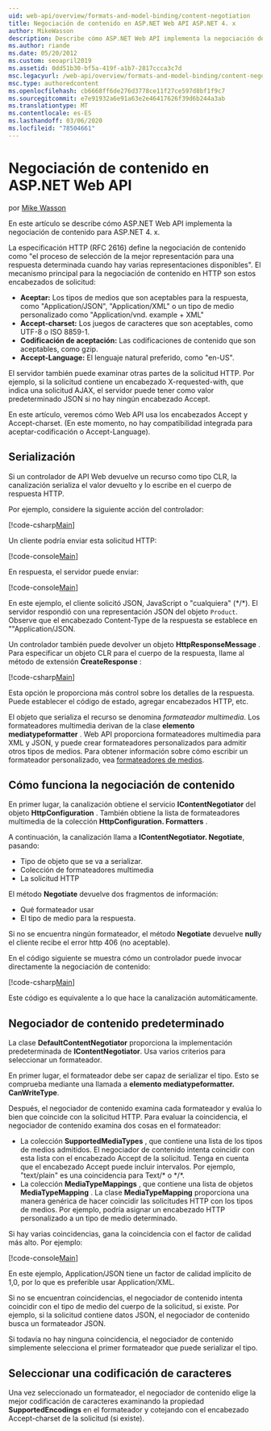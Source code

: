 ```yaml
---
uid: web-api/overview/formats-and-model-binding/content-negotiation
title: Negociación de contenido en ASP.NET Web API ASP.NET 4. x
author: MikeWasson
description: Describe cómo ASP.NET Web API implementa la negociación de contenido HTTP para ASP.NET 4. x.
ms.author: riande
ms.date: 05/20/2012
ms.custom: seoapril2019
ms.assetid: 0dd51b30-bf5a-419f-a1b7-2817ccca3c7d
msc.legacyurl: /web-api/overview/formats-and-model-binding/content-negotiation
msc.type: authoredcontent
ms.openlocfilehash: cb6668ff6de276d3778ce11f27ce597d8bf1f9c7
ms.sourcegitcommit: e7e91932a6e91a63e2e46417626f39d6b244a3ab
ms.translationtype: MT
ms.contentlocale: es-ES
ms.lasthandoff: 03/06/2020
ms.locfileid: "78504661"
---
```

# <a name="content-negotiation-in-aspnet-web-api"></a>Negociación de contenido en ASP.NET Web API

por [Mike Wasson](https://github.com/MikeWasson)

En este artículo se describe cómo ASP.NET Web API implementa la negociación de contenido para ASP.NET 4. x.

La especificación HTTP (RFC 2616) define la negociación de contenido como "el proceso de selección de la mejor representación para una respuesta determinada cuando hay varias representaciones disponibles". El mecanismo principal para la negociación de contenido en HTTP son estos encabezados de solicitud:

- **Aceptar:** Los tipos de medios que son aceptables para la respuesta, como "Application/JSON", "Application/XML" o un tipo de medio personalizado como &quot;Application/vnd. example + XML&quot;
- **Accept-charset:** Los juegos de caracteres que son aceptables, como UTF-8 o ISO 8859-1.
- **Codificación de aceptación:** Las codificaciones de contenido que son aceptables, como gzip.
- **Accept-Language:** El lenguaje natural preferido, como "en-US".

El servidor también puede examinar otras partes de la solicitud HTTP. Por ejemplo, si la solicitud contiene un encabezado X-requested-with, que indica una solicitud AJAX, el servidor puede tener como valor predeterminado JSON si no hay ningún encabezado Accept.

En este artículo, veremos cómo Web API usa los encabezados Accept y Accept-charset. (En este momento, no hay compatibilidad integrada para aceptar-codificación o Accept-Language).

## <a name="serialization"></a>Serialización

Si un controlador de API Web devuelve un recurso como tipo CLR, la canalización serializa el valor devuelto y lo escribe en el cuerpo de respuesta HTTP.

Por ejemplo, considere la siguiente acción del controlador:

[!code-csharp[Main](content-negotiation/samples/sample1.cs)]

Un cliente podría enviar esta solicitud HTTP:

[!code-console[Main](content-negotiation/samples/sample2.cmd)]

En respuesta, el servidor puede enviar:

[!code-console[Main](content-negotiation/samples/sample3.cmd)]

En este ejemplo, el cliente solicitó JSON, JavaScript o "cualquiera" (\*/\*). El servidor respondió con una representación JSON del objeto `Product`. Observe que el encabezado Content-Type de la respuesta se establece en &quot;&quot;Application/JSON.

Un controlador también puede devolver un objeto **HttpResponseMessage** . Para especificar un objeto CLR para el cuerpo de la respuesta, llame al método de extensión **CreateResponse** :

[!code-csharp[Main](content-negotiation/samples/sample4.cs)]

Esta opción le proporciona más control sobre los detalles de la respuesta. Puede establecer el código de estado, agregar encabezados HTTP, etc.

El objeto que serializa el recurso se denomina *formateador multimedia*. Los formateadores multimedia derivan de la clase **elemento mediatypeformatter** . Web API proporciona formateadores multimedia para XML y JSON, y puede crear formateadores personalizados para admitir otros tipos de medios. Para obtener información sobre cómo escribir un formateador personalizado, vea [formateadores de medios](media-formatters.md).

## <a name="how-content-negotiation-works"></a>Cómo funciona la negociación de contenido

En primer lugar, la canalización obtiene el servicio **IContentNegotiator** del objeto **HttpConfiguration** . También obtiene la lista de formateadores multimedia de la colección **HttpConfiguration. Formatters** .

A continuación, la canalización llama a **IContentNegotiator. Negotiate**, pasando:

- Tipo de objeto que se va a serializar.
- Colección de formateadores multimedia
- La solicitud HTTP

El método **Negotiate** devuelve dos fragmentos de información:

- Qué formateador usar
- El tipo de medio para la respuesta.

Si no se encuentra ningún formateador, el método **Negotiate** devuelve **null**y el cliente recibe el error http 406 (no aceptable).

En el código siguiente se muestra cómo un controlador puede invocar directamente la negociación de contenido:

[!code-csharp[Main](content-negotiation/samples/sample5.cs)]

Este código es equivalente a lo que hace la canalización automáticamente.

## <a name="default-content-negotiator"></a>Negociador de contenido predeterminado

La clase **DefaultContentNegotiator** proporciona la implementación predeterminada de **IContentNegotiator**. Usa varios criterios para seleccionar un formateador.

En primer lugar, el formateador debe ser capaz de serializar el tipo. Esto se comprueba mediante una llamada a **elemento mediatypeformatter. CanWriteType**.

Después, el negociador de contenido examina cada formateador y evalúa lo bien que coincide con la solicitud HTTP. Para evaluar la coincidencia, el negociador de contenido examina dos cosas en el formateador:

- La colección **SupportedMediaTypes** , que contiene una lista de los tipos de medios admitidos. El negociador de contenido intenta coincidir con esta lista con el encabezado Accept de la solicitud. Tenga en cuenta que el encabezado Accept puede incluir intervalos. Por ejemplo, "text/plain" es una coincidencia para Text/\* o \*/\*.
- La colección **MediaTypeMappings** , que contiene una lista de objetos **MediaTypeMapping** . La clase **MediaTypeMapping** proporciona una manera genérica de hacer coincidir las solicitudes HTTP con los tipos de medios. Por ejemplo, podría asignar un encabezado HTTP personalizado a un tipo de medio determinado.

Si hay varias coincidencias, gana la coincidencia con el factor de calidad más alto. Por ejemplo:

[!code-console[Main](content-negotiation/samples/sample6.cmd)]

En este ejemplo, Application/JSON tiene un factor de calidad implícito de 1,0, por lo que es preferible usar Application/XML.

Si no se encuentran coincidencias, el negociador de contenido intenta coincidir con el tipo de medio del cuerpo de la solicitud, si existe. Por ejemplo, si la solicitud contiene datos JSON, el negociador de contenido busca un formateador JSON.

Si todavía no hay ninguna coincidencia, el negociador de contenido simplemente selecciona el primer formateador que puede serializar el tipo.

## <a name="selecting-a-character-encoding"></a>Seleccionar una codificación de caracteres

Una vez seleccionado un formateador, el negociador de contenido elige la mejor codificación de caracteres examinando la propiedad **SupportedEncodings** en el formateador y cotejando con el encabezado Accept-charset de la solicitud (si existe).
